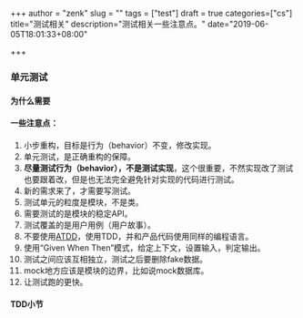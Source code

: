 +++
author = "zenk"
slug = ""
tags = ["test"]
draft = true
categories=["cs"]
title="测试相关"
description="测试相关一些注意点。"
date="2019-06-05T18:01:33+08:00"

+++

### 单元测试

#### 为什么需要

#### 一些注意点：

1. 小步重构，目标是行为（behavior）不变，修改实现。
2. 单元测试，是正确重构的保障。
3. **尽量测试行为（behavior），不是测试实现**，这个很重要，不然实现改了测试也要跟着改，但是也无法完全避免针对实现的代码进行测试。
4. 新的需求来了，才需要写测试。
5. 测试单元的粒度是模块，不是类。
6. 需要测试的是模块的稳定API。
7. 测试覆盖的是用户用例（用户故事）。
8. 不要使用[ATDD](https://www.ca.com/en/blog-agile-requirements-designer/guide-to-test-driven-development-tdd-vs-bdd-vs-atdd.html)，使用TDD，并和产品代码使用同样的编程语言。
9. 使用“Given When Then”模式，给定上下文，设置输入，判定输出。
10. 测试之间应该互相独立，测试之后要删除fake数据。
11. mock地方应该是模块的边界，比如说mock数据库。
12. 让测试跑的更快。

#### TDD小节
